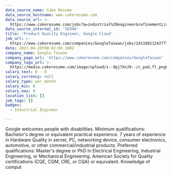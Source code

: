```yaml
---
data_source_name: Cake Resume
data_source_hostname: www.cakeresume.com
data_source_url: >-
  https://www.cakeresume.com/jobs?q=industrial%20engineer&refinementList%5Blang_name%5D%5B0%5D=English&refinementList%5Bsalary_type%5D=per_year
data_source_internal_id: '56348'
title: 'Product Quality Engineer, Google Cloud'
job_url: >-
  https://www.cakeresume.com/companies/GoogleTaiwan/jobs/141168112427770566-product-quality-engineer-google-cloud
date: 2023-04-20T00:02:00.100Z
company_name: Google Taiwan
company_page_url: 'https://www.cakeresume.com/companies/GoogleTaiwan'
company_logo_url: >-
  https://media.cakeresume.com/image/upload/s--9pj7XnJ9--/c_pad,fl_png8,h_200,w_200/v1568707905/symvi9tbcfy1zxem1zul.png
salary_text: 0 - 0
salary_currency: null
salary_type: per_month
salary_min: 0
salary_max: 0
location_list: []
job_tags: []
badges:
  - Industrial Engineer

---
```


Google welcomes people with disabilities. Minimum qualifications: Bachelor's degree or equivalent practical experience. 7 years of experience in Hardware Quality in server, PC, networking device, consumer electronics, automotive, or other commercial/industrial products. Preferred qualifications: Master's degree or PhD in Electrical Engineering, Industrial Engineering, or Mechanical Engineering. American Society for Quality certifications (CQE, CQM, CRE, or CQA) or equivalent. Knowledge of comput
